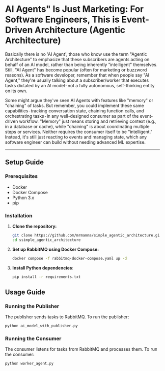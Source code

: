 
# AI Agents" Is Just Marketing: For Software Engineers, This is Event-Driven Architecture (Agentic Architecture)

Basically there is no 'AI Agent', those who know use the term "Agentic Architecture" to emphasize that these subscribers are agents acting on behalf of an AI model, rather than being inherently "intelligent" themselves. Still, "AI Agent" has become popular (often for marketing or buzzword reasons). As a software developer, remember that when people say "AI Agent," they're usually talking about a subscriber/worker that executes tasks dictated by an AI model - not a fully autonomous, self-thinking entity on its own.

Some might argue they've seen AI Agents with features like "memory" or "chaining" of tasks. But remember, you could implement these same capabilities - tracking conversation state, chaining function calls, and orchestrating tasks - in any well-designed consumer as part of the event-driven workflow. "Memory" just means storing and retrieving context (e.g., in a database or cache), while "chaining" is about coordinating multiple steps or services. Neither requires the consumer itself to be "intelligent." Instead, it's still just reacting to events and managing state, which any software engineer can build without needing advanced ML expertise.

---
## Setup Guide

### Prerequisites

- Docker
- Docker Compose
- Python 3.x
- pip

### Installation

1. **Clone the repository:**
   ```bash
   git clone https://github.com/mrmanna/simple_agentic_architecture.git
   cd ssimple_agentic_architecture
   ```

2. **Set up RabbitMQ using Docker Compose:**
   ```bash
   docker compose -f rabbitmq-docker-compose.yaml up -d
   ```

3. **Install Python dependencies:**
   ```bash
   pip install -r requirements.txt
   ```

## Usage Guide

### Running the Publisher

The publisher sends tasks to RabbitMQ. To run the publisher:

```bash
python ai_model_with_publisher.py
```

### Running the Consumer

The consumer listens for tasks from RabbitMQ and processes them. To run the consumer:

```bash
python worker_agent.py
```


